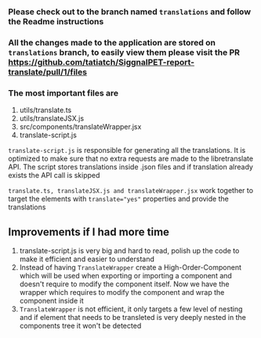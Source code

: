 ### Please check out to the branch named `translations` and follow the Readme instructions

### All the changes made to the application are stored on `translations` branch, to easily view them please visit the PR https://github.com/tatiatch/SiggnalPET-report-translate/pull/1/files

### The most important files are
1. utils/translate.ts
2. utils/translateJSX.js
3. src/components/translateWrapper.jsx
4. translate-script.js

`translate-script.js` is responsible for generating all the translations. It is optimized to make sure that no extra requests are made to the libretranslate API. The script stores translations inside .json files and if translation already exists the API call is skipped

`translate.ts, translateJSX.js and translateWrapper.jsx` work together to target the elements with `translate="yes"` properties and provide the translations

## Improvements if I had more time
1. translate-script.js is very big and hard to read, polish up the code to make it efficient and easier to understand
2. Instead of having `TranslateWrapper` create a High-Order-Component which will be used when exporting or importing a component and doesn't require to modify the component itself. Now we have the wrapper which requires to modify the component and wrap the component inside it
3. `TranslateWrapper` is not efficient, it only targets a few level of nesting and if element that needs to be transleted is very deeply nested in the components tree it won't be detected
